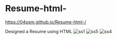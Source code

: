 # Resume-html-

https://04psm.github.io/Resume-html-/

Designed a Resume using HTML
![ss1](https://user-images.githubusercontent.com/66555692/85372146-0a6a3d80-b54f-11ea-8f5c-f42f5cfb1c70.png)
![ss5](https://user-images.githubusercontent.com/66555692/85777257-16b4ed00-b73f-11ea-83ff-ea6461761df3.png)
![ss4](https://user-images.githubusercontent.com/66555692/85776905-c3429f00-b73e-11ea-8377-93bf027e09cf.png)
